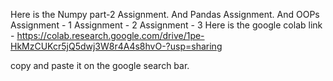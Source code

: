 Here is the Numpy part-2 Assignment.
And Pandas Assignment.
And OOPs Assignment - 1
Assignment - 2
Assignment - 3
Here is the google colab link - 
https://colab.research.google.com/drive/1pe-HkMzCUKcr5jQ5dwj3W8r4A4s8hvO-?usp=sharing

copy and paste it on the google search bar.
